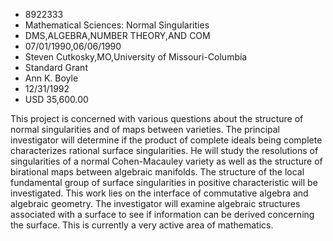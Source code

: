 
* 8922333
* Mathematical Sciences: Normal Singularities
* DMS,ALGEBRA,NUMBER THEORY,AND COM
* 07/01/1990,06/06/1990
* Steven Cutkosky,MO,University of Missouri-Columbia
* Standard Grant
* Ann K. Boyle
* 12/31/1992
* USD 35,600.00

This project is concerned with various questions about the structure of normal
singularities and of maps between varieties. The principal investigator will
determine if the product of complete ideals being complete characterizes
rational surface singularities. He will study the resolutions of singularities
of a normal Cohen-Macauley variety as well as the structure of birational maps
between algebraic manifolds. The structure of the local fundamental group of
surface singularities in positive characteristic will be investigated. This work
lies on the interface of commutative algebra and algebraic geometry. The
investigator will examine algebraic structures associated with a surface to see
if information can be derived concerning the surface. This is currently a very
active area of mathematics.
